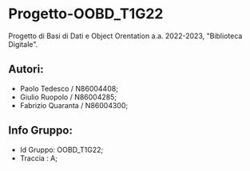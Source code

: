 # Progetto-OOBD_T1G22
Progetto di Basi di Dati e Object Orentation a.a. 2022-2023, "Biblioteca Digitale".
## Autori:
- Paolo Tedesco / N86004408;
- Giulio Ruopolo / N86004285;
- Fabrizio Quaranta / N86004300;


## Info Gruppo: 
- Id Gruppo: OOBD_T1G22;
- Traccia : A;
